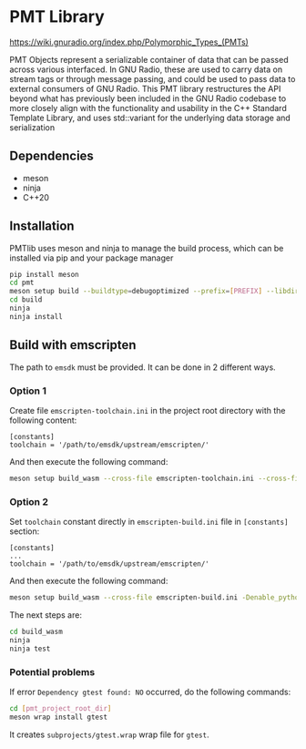 # PMT Library

https://wiki.gnuradio.org/index.php/Polymorphic_Types_(PMTs)

PMT Objects represent a serializable container of data that can be passed across various interfaced.  In GNU Radio, these are used to carry data on stream tags or through message passing, and could be used to pass data to external consumers of GNU Radio.  This PMT library restructures the API beyond what has previously been included in the GNU Radio codebase to more closely align with the functionality and usability in the C++ Standard Template Library, and uses std::variant for the underlying data storage and serialization 

## Dependencies

- meson
- ninja
- C++20

## Installation

PMTlib uses meson and ninja to manage the build process, which can be installed via pip and your package manager

```bash
pip install meson
cd pmt
meson setup build --buildtype=debugoptimized --prefix=[PREFIX] --libdir=lib
cd build
ninja
ninja install
```


## Build with emscripten
The path to `emsdk` must be provided. It can be done in 2 different ways.

### Option 1
Create file `emscripten-toolchain.ini` in the project root directory with the following content:
```text
[constants]
toolchain = '/path/to/emsdk/upstream/emscripten/'
```

And then execute the following command:
```bash
meson setup build_wasm --cross-file emscripten-toolchain.ini --cross-file emscripten-build.ini -Denable_python=false -Denable_testing=true
```

### Option 2
Set `toolchain` constant directly in `emscripten-build.ini` file in `[constants]` section:
```text
[constants]  
...
toolchain = '/path/to/emsdk/upstream/emscripten/'
```
And then execute the following command:
```bash
meson setup build_wasm --cross-file emscripten-build.ini -Denable_python=false -Denable_testing=true
```


The next steps are:
```bash
cd build_wasm
ninja
ninja test
```

### Potential problems
If error `Dependency gtest found: NO` occurred, do the following commands:
```bash
cd [pmt_project_root_dir]
meson wrap install gtest
```

It creates `subprojects/gtest.wrap` wrap file for `gtest`.
